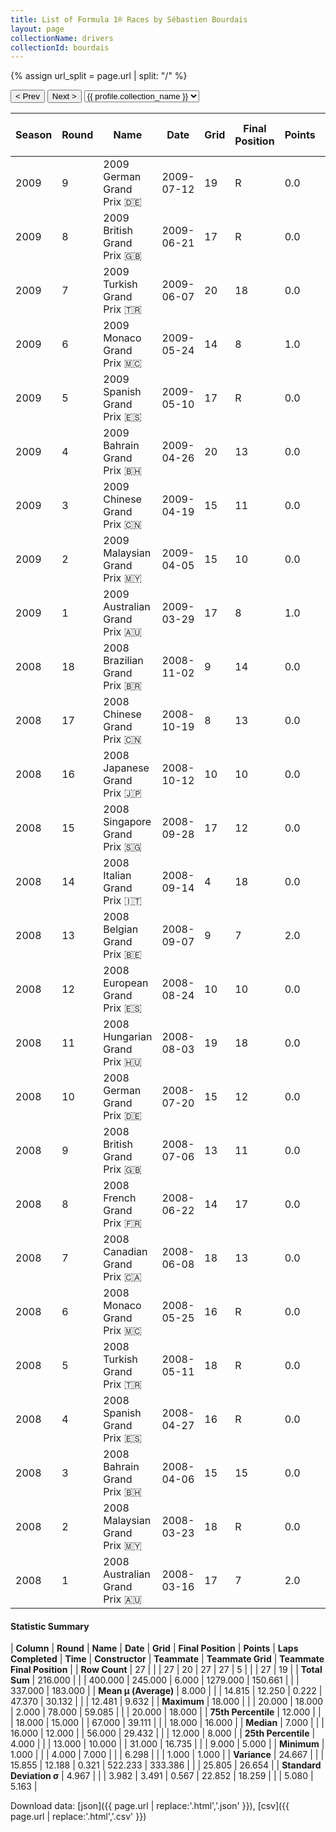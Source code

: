 ```yaml
---
title: List of Formula 1® Races by Sébastien Bourdais
layout: page
collectionName: drivers
collectionId: bourdais
---
```


{% assign url_split = page.url | split: "/" %}
<div id="collection-navigation">
<button onclick="selector.options[selector.selectedIndex-1].value && (window.location = selector.options[selector.selectedIndex-1].value);">&lt; Prev</button>
<button onclick="selector.options[selector.selectedIndex+1].value && (window.location = selector.options[selector.selectedIndex+1].value);">Next &gt;</button>
<select id="selector" onchange="this.options[this.selectedIndex].value && (window.location = this.options[this.selectedIndex].value);">
  {% for collectionId in site.data[page.collectionName].refs %}
    {% if collectionId == page.collectionId %}
      {% assign selected = "selected" %}
    {% else %}
      {% assign selected = "" %}
    {% endif %}
    {% assign profile = site.data[page.collectionName][collectionId].profile %}
    <option value="/f1/{{ page.collectionName }}/{{ collectionId }}/{{ url_split[4] }}" {{ selected }}>{{ profile.collection_name }}</option>
  {% endfor %}
</select>
</div>

| Season | Round | Name | Date | Grid | Final Position | Points | Laps Completed | Time | Constructor | Teammate | Teammate Grid | Teammate Final Position |
|--|--|--|--|--|--|--|--|--|--|--|--|--|
| 2009 | 9 | 2009 German Grand Prix 🇩🇪 | 2009-07-12 | 19 | R | 0.0 | 18 |   | Toro Rosso 🇮🇹 | [Sébastien Buemi 🇨🇭](/f1/drivers/buemi) | 17 | 16 |
| 2009 | 8 | 2009 British Grand Prix 🇬🇧 | 2009-06-21 | 17 | R | 0.0 | 37 |   | Toro Rosso 🇮🇹 | [Sébastien Buemi 🇨🇭](/f1/drivers/buemi) | 19 | 18 |
| 2009 | 7 | 2009 Turkish Grand Prix 🇹🇷 | 2009-06-07 | 20 | 18 | 0.0 | 57 |   | Toro Rosso 🇮🇹 | [Sébastien Buemi 🇨🇭](/f1/drivers/buemi) | 18 | 15 |
| 2009 | 6 | 2009 Monaco Grand Prix 🇲🇨 | 2009-05-24 | 14 | 8 | 1.0 | 78 | +1:03.142 | Toro Rosso 🇮🇹 | [Sébastien Buemi 🇨🇭](/f1/drivers/buemi) | 11 | R |
| 2009 | 5 | 2009 Spanish Grand Prix 🇪🇸 | 2009-05-10 | 17 | R | 0.0 | 0 |   | Toro Rosso 🇮🇹 | [Sébastien Buemi 🇨🇭](/f1/drivers/buemi) | 15 | R |
| 2009 | 4 | 2009 Bahrain Grand Prix 🇧🇭 | 2009-04-26 | 20 | 13 | 0.0 | 57 | +1:18.805 | Toro Rosso 🇮🇹 | [Sébastien Buemi 🇨🇭](/f1/drivers/buemi) | 16 | 17 |
| 2009 | 3 | 2009 Chinese Grand Prix 🇨🇳 | 2009-04-19 | 15 | 11 | 0.0 | 56 | +1:34.156 | Toro Rosso 🇮🇹 | [Sébastien Buemi 🇨🇭](/f1/drivers/buemi) | 10 | 8 |
| 2009 | 2 | 2009 Malaysian Grand Prix 🇲🇾 | 2009-04-05 | 15 | 10 | 0.0 | 31 | +1:42.164 | Toro Rosso 🇮🇹 | [Sébastien Buemi 🇨🇭](/f1/drivers/buemi) | 20 | 16 |
| 2009 | 1 | 2009 Australian Grand Prix 🇦🇺 | 2009-03-29 | 17 | 8 | 1.0 | 58 | +6.298 | Toro Rosso 🇮🇹 | [Sébastien Buemi 🇨🇭](/f1/drivers/buemi) | 13 | 7 |
| 2008 | 18 | 2008 Brazilian Grand Prix 🇧🇷 | 2008-11-02 | 9 | 14 | 0.0 | 70 |   | Toro Rosso 🇮🇹 | [Sebastian Vettel 🇩🇪](/f1/drivers/vettel) | 7 | 4 |
| 2008 | 17 | 2008 Chinese Grand Prix 🇨🇳 | 2008-10-19 | 8 | 13 | 0.0 | 56 | +1:31.457 | Toro Rosso 🇮🇹 | [Sebastian Vettel 🇩🇪](/f1/drivers/vettel) | 6 | 9 |
| 2008 | 16 | 2008 Japanese Grand Prix 🇯🇵 | 2008-10-12 | 10 | 10 | 0.0 | 67 | +59.085 | Toro Rosso 🇮🇹 | [Sebastian Vettel 🇩🇪](/f1/drivers/vettel) | 9 | 6 |
| 2008 | 15 | 2008 Singapore Grand Prix 🇸🇬 | 2008-09-28 | 17 | 12 | 0.0 | 61 | +29.432 | Toro Rosso 🇮🇹 | [Sebastian Vettel 🇩🇪](/f1/drivers/vettel) | 6 | 5 |
| 2008 | 14 | 2008 Italian Grand Prix 🇮🇹 | 2008-09-14 | 4 | 18 | 0.0 | 52 |   | Toro Rosso 🇮🇹 | [Sebastian Vettel 🇩🇪](/f1/drivers/vettel) | 1 | 1 |
| 2008 | 13 | 2008 Belgian Grand Prix 🇧🇪 | 2008-09-07 | 9 | 7 | 2.0 | 44 | +16.735 | Toro Rosso 🇮🇹 | [Sebastian Vettel 🇩🇪](/f1/drivers/vettel) | 10 | 5 |
| 2008 | 12 | 2008 European Grand Prix 🇪🇸 | 2008-08-24 | 10 | 10 | 0.0 | 57 | +1:29.794 | Toro Rosso 🇮🇹 | [Sebastian Vettel 🇩🇪](/f1/drivers/vettel) | 6 | 6 |
| 2008 | 11 | 2008 Hungarian Grand Prix 🇭🇺 | 2008-08-03 | 19 | 18 | 0.0 | 67 |   | Toro Rosso 🇮🇹 | [Sebastian Vettel 🇩🇪](/f1/drivers/vettel) | 11 | R |
| 2008 | 10 | 2008 German Grand Prix 🇩🇪 | 2008-07-20 | 15 | 12 | 0.0 | 67 | +39.111 | Toro Rosso 🇮🇹 | [Sebastian Vettel 🇩🇪](/f1/drivers/vettel) | 9 | 8 |
| 2008 | 9 | 2008 British Grand Prix 🇬🇧 | 2008-07-06 | 13 | 11 | 0.0 | 59 |   | Toro Rosso 🇮🇹 | [Sebastian Vettel 🇩🇪](/f1/drivers/vettel) | 8 | R |
| 2008 | 8 | 2008 French Grand Prix 🇫🇷 | 2008-06-22 | 14 | 17 | 0.0 | 69 |   | Toro Rosso 🇮🇹 | [Sebastian Vettel 🇩🇪](/f1/drivers/vettel) | 12 | 12 |
| 2008 | 7 | 2008 Canadian Grand Prix 🇨🇦 | 2008-06-08 | 18 | 13 | 0.0 | 69 |   | Toro Rosso 🇮🇹 | [Sebastian Vettel 🇩🇪](/f1/drivers/vettel) | 19 | 8 |
| 2008 | 6 | 2008 Monaco Grand Prix 🇲🇨 | 2008-05-25 | 16 | R | 0.0 | 7 |   | Toro Rosso 🇮🇹 | [Sebastian Vettel 🇩🇪](/f1/drivers/vettel) | 19 | 5 |
| 2008 | 5 | 2008 Turkish Grand Prix 🇹🇷 | 2008-05-11 | 18 | R | 0.0 | 24 |   | Toro Rosso 🇮🇹 | [Sebastian Vettel 🇩🇪](/f1/drivers/vettel) | 14 | 17 |
| 2008 | 4 | 2008 Spanish Grand Prix 🇪🇸 | 2008-04-27 | 16 | R | 0.0 | 7 |   | Toro Rosso 🇮🇹 | [Sebastian Vettel 🇩🇪](/f1/drivers/vettel) | 18 | R |
| 2008 | 3 | 2008 Bahrain Grand Prix 🇧🇭 | 2008-04-06 | 15 | 15 | 0.0 | 56 |   | Toro Rosso 🇮🇹 | [Sebastian Vettel 🇩🇪](/f1/drivers/vettel) | 19 | R |
| 2008 | 2 | 2008 Malaysian Grand Prix 🇲🇾 | 2008-03-23 | 18 | R | 0.0 | 0 |   | Toro Rosso 🇮🇹 | [Sebastian Vettel 🇩🇪](/f1/drivers/vettel) | 15 | R |
| 2008 | 1 | 2008 Australian Grand Prix 🇦🇺 | 2008-03-16 | 17 | 7 | 2.0 | 55 |   | Toro Rosso 🇮🇹 | [Sebastian Vettel 🇩🇪](/f1/drivers/vettel) | 9 | R |

#### Statistic Summary

| **Column** | **Round** | **Name** | **Date** | **Grid** | **Final Position** | **Points** | **Laps Completed** | **Time** | **Constructor** | **Teammate** | **Teammate Grid** | **Teammate Final Position** |
| **Row Count** | 27 |  |  | 27 | 20 | 27 | 27 | 5 |  |  | 27 | 19 |
| **Total Sum** | 216.000 |  |  | 400.000 | 245.000 | 6.000 | 1279.000 | 150.661 |  |  | 337.000 | 183.000 |
| **Mean μ (Average)** | 8.000 |  |  | 14.815 | 12.250 | 0.222 | 47.370 | 30.132 |  |  | 12.481 | 9.632 |
| **Maximum** | 18.000 |  |  | 20.000 | 18.000 | 2.000 | 78.000 | 59.085 |  |  | 20.000 | 18.000 |
| **75th Percentile** | 12.000 |  |  | 18.000 | 15.000 |  | 67.000 | 39.111 |  |  | 18.000 | 16.000 |
| **Median** | 7.000 |  |  | 16.000 | 12.000 |  | 56.000 | 29.432 |  |  | 12.000 | 8.000 |
| **25th Percentile** | 4.000 |  |  | 13.000 | 10.000 |  | 31.000 | 16.735 |  |  | 9.000 | 5.000 |
| **Minimum** | 1.000 |  |  | 4.000 | 7.000 |  |  | 6.298 |  |  | 1.000 | 1.000 |
| **Variance** | 24.667 |  |  | 15.855 | 12.188 | 0.321 | 522.233 | 333.386 |  |  | 25.805 | 26.654 |
| **Standard Deviation σ** | 4.967 |  |  | 3.982 | 3.491 | 0.567 | 22.852 | 18.259 |  |  | 5.080 | 5.163 |

Download data: [json]({{ page.url | replace:'.html','.json' }}), [csv]({{ page.url | replace:'.html','.csv' }})
